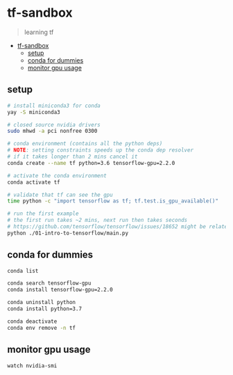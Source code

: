 # tf-sandbox
> learning tf

- [tf-sandbox](#tf-sandbox)
  - [setup](#setup)
  - [conda for dummies](#conda-for-dummies)
  - [monitor gpu usage](#monitor-gpu-usage)
## setup

```sh
# install miniconda3 for conda
yay -S miniconda3

# closed source nvidia drivers
sudo mhwd -a pci nonfree 0300

# conda environment (contains all the python deps)
# NOTE: setting constraints speeds up the conda dep resolver
# if it takes longer than 2 mins cancel it
conda create --name tf python=3.6 tensorflow-gpu=2.2.0

# activate the conda environment
conda activate tf

# validate that tf can see the gpu
time python -c "import tensorflow as tf; tf.test.is_gpu_available()"

# run the first example
# the first run takes ~2 mins, next run then takes seconds
# https://github.com/tensorflow/tensorflow/issues/18652 might be related to this
python ./01-intro-to-tensorflow/main.py
```

## conda for dummies

```sh
conda list

conda search tensorflow-gpu
conda install tensorflow-gpu=2.2.0

conda uninstall python
conda install python=3.7

conda deactivate
conda env remove -n tf
```


## monitor gpu usage
```sh
watch nvidia-smi
```

